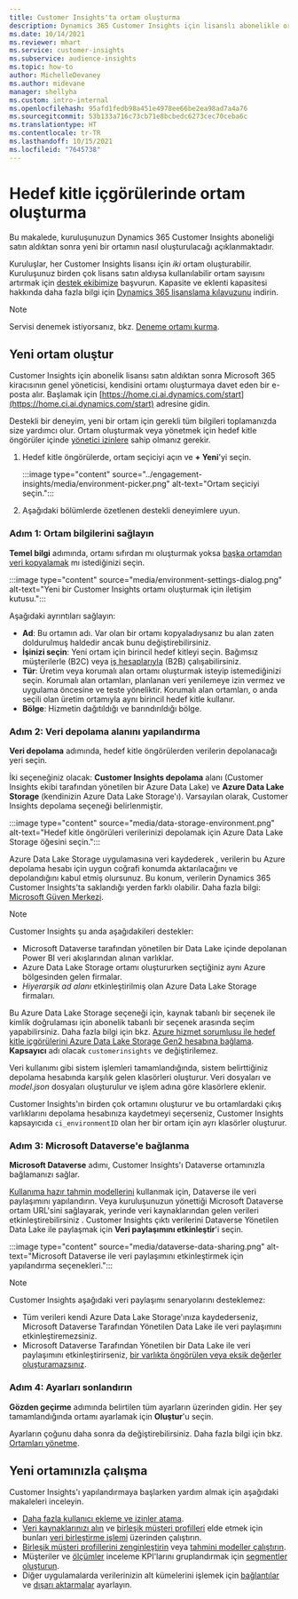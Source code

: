 ```yaml
---
title: Customer Insights'ta ortam oluşturma
description: Dynamics 365 Customer Insights için lisanslı abonelikle ortam oluşturma adımları.
ms.date: 10/14/2021
ms.reviewer: mhart
ms.service: customer-insights
ms.subservice: audience-insights
ms.topic: how-to
author: MichelleDevaney
ms.author: midevane
manager: shellyha
ms.custom: intro-internal
ms.openlocfilehash: 95afd1fedb98a451e4978ee66be2ea98ad7a4a76
ms.sourcegitcommit: 53b133a716c73cb71e8bcbedc6273cec70ceba6c
ms.translationtype: HT
ms.contentlocale: tr-TR
ms.lasthandoff: 10/15/2021
ms.locfileid: "7645738"
---
```

# <a name="create-an-environment-in-audience-insights"></a>Hedef kitle içgörülerinde ortam oluşturma

Bu makalede, kuruluşunuzun Dynamics 365 Customer Insights aboneliği satın aldıktan sonra yeni bir ortamın nasıl oluşturulacağı açıklanmaktadır. 

Kuruluşlar, her Customer Insights lisansı için *iki* ortam oluşturabilir. Kuruluşunuz birden çok lisans satın aldıysa kullanılabilir ortam sayısını artırmak için [destek ekibimize](https://go.microsoft.com/fwlink/?linkid=2079641) başvurun. Kapasite ve eklenti kapasitesi hakkında daha fazla bilgi için [Dynamics 365 lisanslama kılavuzunu](https://go.microsoft.com/fwlink/?LinkId=866544) indirin.

> [!NOTE]
> Servisi denemek istiyorsanız, bkz. [Deneme ortamı kurma](../trial-signup.md).

## <a name="create-a-new-environment"></a>Yeni ortam oluştur

Customer Insights için abonelik lisansı satın aldıktan sonra Microsoft 365 kiracısının genel yöneticisi, kendisini ortamı oluşturmaya davet eden bir e-posta alır. Başlamak için [https://home.ci.ai.dynamics.com/start](https://home.ci.ai.dynamics.com/start) adresine gidin. 

Destekli bir deneyim, yeni bir ortam için gerekli tüm bilgileri toplamanızda size yardımcı olur. Ortam oluşturmak veya yönetmek için hedef kitle öngörüler içinde [yönetici izinlere](permissions.md) sahip olmanız gerekir.

1. Hedef kitle öngörülerde, ortam seçiciyi açın ve **+ Yeni**'yi seçin.
  
   :::image type="content" source="../engagement-insights/media/environment-picker.png" alt-text="Ortam seçiciyi seçin.":::

1. Aşağıdaki bölümlerde özetlenen destekli deneyimlere uyun.

### <a name="step-1-provide-environment-information"></a>Adım 1: Ortam bilgilerini sağlayın

**Temel bilgi** adımında, ortamı sıfırdan mı oluşturmak yoksa [başka ortamdan veri kopyalamak](manage-environments.md#copy-the-environment-configuration) mı istediğinizi seçin.

   :::image type="content" source="media/environment-settings-dialog.png" alt-text="Yeni bir Customer Insights ortamı oluşturmak için iletişim kutusu.":::

Aşağıdaki ayrıntıları sağlayın:
   - **Ad**: Bu ortamın adı. Var olan bir ortamı kopyaladıysanız bu alan zaten doldurulmuş haldedir ancak bunu değiştirebilirsiniz.
   - **İşinizi seçin**: Yeni ortam için birincil hedef kitleyi seçin. Bağımsız müşterilerle (B2C) veya [iş hesaplarıyla](work-with-business-accounts.md) (B2B) çalışabilirsiniz.
   - **Tür**: Üretim veya korumalı alan ortamı oluşturmak isteyip istemediğinizi seçin. Korumalı alan ortamları, planlanan veri yenilemeye izin vermez ve uygulama öncesine ve teste yöneliktir. Korumalı alan ortamları, o anda seçili olan üretim ortamıyla aynı birincil hedef kitle kullanır.
   - **Bölge**: Hizmetin dağıtıldığı ve barındırıldığı bölge.

### <a name="step-2-configure-data-storage"></a>Adım 2: Veri depolama alanını yapılandırma

**Veri depolama** adımında, hedef kitle öngörülerden verilerin depolanacağı yeri seçin.

İki seçeneğiniz olacak: **Customer Insights depolama** alanı (Customer Insights ekibi tarafından yönetilen bir Azure Data Lake) ve **Azure Data Lake Storage** (kendinizin Azure Data Lake Storage'ı). Varsayılan olarak, Customer Insights depolama seçeneği belirlenmiştir.

:::image type="content" source="media/data-storage-environment.png" alt-text="Hedef kitle öngörüleri verilerinizi depolamak için Azure Data Lake Storage öğesini seçin.":::

Azure Data Lake Storage uygulamasına veri kaydederek , verilerin bu Azure depolama hesabı için uygun coğrafi konumda aktarılacağını ve depolandığını kabul etmiş olursunuz. Bu konum, verilerin Dynamics 365 Customer Insights'ta saklandığı yerden farklı olabilir. Daha fazla bilgi: [Microsoft Güven Merkezi](https://www.microsoft.com/trust-center).

> [!NOTE]
> Customer Insights şu anda aşağıdakileri destekler:
> - Microsoft Dataverse tarafından yönetilen bir Data Lake içinde depolanan Power BI veri akışlarından alınan varlıklar.  
> - Azure Data Lake Storage ortamı oluştururken seçtiğiniz aynı Azure bölgesinden gelen firmalar.
> - *Hiyerarşik ad alanı* etkinleştirilmiş olan Azure Data Lake Storage firmaları.

Bu Azure Data Lake Storage seçeneği için, kaynak tabanlı bir seçenek ile kimlik doğrulaması için abonelik tabanlı bir seçenek arasında seçim yapabilirsiniz. Daha fazla bilgi için bkz. [Azure hizmet sorumlusu ile hedef kitle içgörülerini Azure Data Lake Storage Gen2 hesabına bağlama](connect-service-principal.md). **Kapsayıcı** adı olacak `customerinsights` ve değiştirilemez.

Veri kullanımı gibi sistem işlemleri tamamlandığında, sistem belirttiğiniz depolama hesabında karşılık gelen klasörleri oluşturur. Veri dosyaları ve *model.json* dosyaları oluşturulur ve işlem adına göre klasörlere eklenir.

Customer Insights'ın birden çok ortamını oluşturur ve bu ortamlardaki çıkış varlıklarını depolama hesabınıza kaydetmeyi seçerseniz, Customer Insights kapsayıcıda `ci_environmentID` olan her bir ortam için ayrı klasörler oluşturur.

### <a name="step-3-connect-to-microsoft-dataverse"></a>Adım 3: Microsoft Dataverse'e bağlanma
   
**Microsoft Dataverse** adımı, Customer Insights'ı Dataverse ortamınızla bağlamanızı sağlar.

[Kullanıma hazır tahmin modellerini](predictions-overview.md#out-of-box-models) kullanmak için, Dataverse ile veri paylaşımını yapılandırın. Veya kuruluşunuzun yönettiği Microsoft Dataverse ortam URL'sini sağlayarak, yerinde veri kaynaklarından gelen verileri etkinleştirebilirsiniz . Customer Insights çıktı verilerini Dataverse Yönetilen Data Lake ile paylaşmak için **Veri paylaşımını etkinleştir**'i seçin.

:::image type="content" source="media/dataverse-data-sharing.png" alt-text="Microsoft Dataverse ile veri paylaşımını etkinleştirmek için yapılandırma seçenekleri.":::

> [!NOTE]
> Customer Insights aşağıdaki veri paylaşımı senaryolarını desteklemez:
> - Tüm verileri kendi Azure Data Lake Storage'ınıza kaydederseniz, Microsoft Dataverse Tarafından Yönetilen Data Lake ile veri paylaşımını etkinleştiremezsiniz.
> - Microsoft Dataverse Tarafından Yönetilen bir Data Lake ile veri paylaşımını etkinleştirirseniz, [bir varlıkta öngörülen veya eksik değerler oluşturamazsınız](predictions.md).

### <a name="step-4-finalize-the-settings"></a>Adım 4: Ayarları sonlandırın

**Gözden geçirme** adımında belirtilen tüm ayarların üzerinden gidin. Her şey tamamlandığında ortamı ayarlamak için **Oluştur**'u seçin. 

Ayarların çoğunu daha sonra da değiştirebilirsiniz. Daha fazla bilgi için bkz. [Ortamları yönetme](manage-environments.md).

## <a name="work-with-your-new-environment"></a>Yeni ortamınızla çalışma

Customer Insights'ı yapılandırmaya başlarken yardım almak için aşağıdaki makaleleri inceleyin. 

- [Daha fazla kullanıcı ekleme ve izinler atama](permissions.md).
- [Veri kaynaklarınızı alın](data-sources.md) ve [birleşik müşteri profilleri](customer-profiles.md) elde etmek için bunları [veri birleştirme işlemi](data-unification.md) üzerinden çalıştırın.
- [Birleşik müşteri profillerini zenginleştirin](enrichment-hub.md) veya [tahmini modeller çalıştırın](predictions-overview.md).
- Müşteriler ve [ölçümler](measures.md) inceleme KPI'larını gruplandırmak için [segmentler oluşturun](segments.md).
- Diğer uygulamalarda verilerinizin alt kümelerini işlemek için [bağlantılar](connections.md) ve [dışarı aktarmalar](export-destinations.md) ayarlayın.
